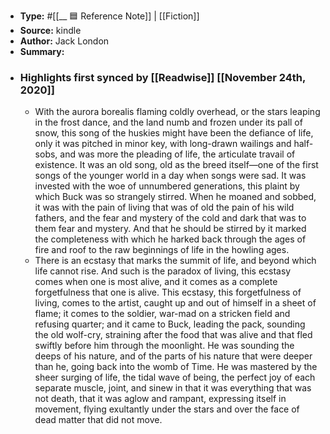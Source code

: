 - **Type:** #[[__ 🟦  Reference Note]] | [[Fiction]]
- **Source:**  kindle
- **Author:** Jack London
- **Summary:**
- ### Highlights first synced by [[Readwise]] [[November 24th, 2020]]
    - With the aurora borealis flaming coldly overhead, or the stars leaping in the frost dance, and the land numb and frozen under its pall of snow, this song of the huskies might have been the defiance of life, only it was pitched in minor key, with long-drawn wailings and half-sobs, and was more the pleading of life, the articulate travail of existence. It was an old song, old as the breed itself—one of the first songs of the younger world in a day when songs were sad. It was invested with the woe of unnumbered generations, this plaint by which Buck was so strangely stirred. When he moaned and sobbed, it was with the pain of living that was of old the pain of his wild fathers, and the fear and mystery of the cold and dark that was to them fear and mystery. And that he should be stirred by it marked the completeness with which he harked back through the ages of fire and roof to the raw beginnings of life in the howling ages. 
    - There is an ecstasy that marks the summit of life, and beyond which life cannot rise. And such is the paradox of living, this ecstasy comes when one is most alive, and it comes as a complete forgetfulness that one is alive. This ecstasy, this forgetfulness of living, comes to the artist, caught up and out of himself in a sheet of flame; it comes to the soldier, war-mad on a stricken field and refusing quarter; and it came to Buck, leading the pack, sounding the old wolf-cry, straining after the food that was alive and that fled swiftly before him through the moonlight. He was sounding the deeps of his nature, and of the parts of his nature that were deeper than he, going back into the womb of Time. He was mastered by the sheer surging of life, the tidal wave of being, the perfect joy of each separate muscle, joint, and sinew in that it was everything that was not death, that it was aglow and rampant, expressing itself in movement, flying exultantly under the stars and over the face of dead matter that did not move. 
